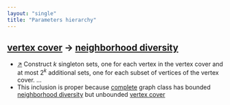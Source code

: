 ```yaml
---
layout: "single"
title: "Parameters hierarchy"
---
```

<!--this is a generated file-->

## [vertex cover](../4lp9Yj) → [neighborhood diversity](../vMs3RS)
* [↗](https://link.springer.com/article/10.1007/s00453-011-9554-x) Construct $k$ singleton sets, one for each vertex in the vertex cover and at most $2^k$ additional sets, one for each subset of vertices of the vertex cover. ...
* This inclusion is proper because [complete](#WAU7vf_connected) graph class has bounded [neighborhood diversity](../vMs3RS) but unbounded [vertex cover](../4lp9Yj)
